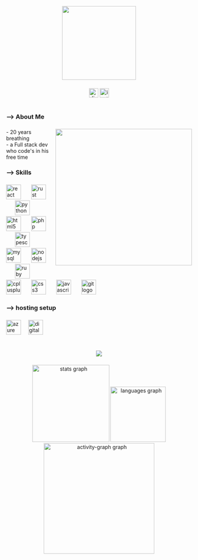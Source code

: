 <div align="center">
  <img height="200" src="https://cdn.discordapp.com/attachments/912113377688571957/1279877139407179919/1tUooRw-removebg-preview.png?ex=680dd4b9&is=680c8339&hm=b0565340c07cdc062f04973617841dc56cdb3a93093d4e2a564e5472984f1a9f&"  />
</div>

###

<div align="center">
  <img src="https://img.shields.io/static/v1?message=Discord&logo=discord&label=shance.&color=7289DA&logoColor=white&labelColor=000000&style=for-the-badge" height="25" alt="discord logo"  />
  <a href="https://www.instagram.com/ishance/" target="_blank">
    <img src="https://img.shields.io/static/v1?message=Instagram&logo=instagram&label=ishance&color=E4405F&logoColor=white&labelColor=000000&style=for-the-badge" height="25" alt="instagram logo"  />
  </a>
</div>

###

<h1 align="center"><Shance/></h1>

###

<h3 align="left">--> About Me</h3>

###

<img align="right" height="370" src="https://cdn.discordapp.com/attachments/912113377688571957/1279877140568870944/Your_paragraph_text-removebg-preview.png?ex=680dd4b9&is=680c8339&hm=fac9713f070d4e467d8b2c5a3940d54d92f6e0f9d894e51d26549b200d438dd8&"  />

###

<p align="left">- 20 years breathing<br>- a Full stack dev who code's in his free time</p>

###

<h3 align="left">--> Skills</h3>

###

<div align="left">
  <img src="https://cdn.jsdelivr.net/gh/devicons/devicon/icons/react/react-original.svg" height="40" alt="react logo"  />
  <img width="20" />
  <img src="https://cdn.jsdelivr.net/gh/devicons/devicon/icons/rust/rust-original.svg" height="40" alt="rust logo"  />
  <img width="20" />
  <img src="https://cdn.jsdelivr.net/gh/devicons/devicon/icons/python/python-original.svg" height="40" alt="python logo"  />
  <img width="20" />
  <img src="https://cdn.jsdelivr.net/gh/devicons/devicon/icons/html5/html5-original.svg" height="40" alt="html5 logo"  />
  <img width="20" />
  <img src="https://cdn.jsdelivr.net/gh/devicons/devicon/icons/php/php-original.svg" height="40" alt="php logo"  />
  <img width="20" />
  <img src="https://cdn.jsdelivr.net/gh/devicons/devicon/icons/typescript/typescript-original.svg" height="40" alt="typescript logo"  />
  <img width="20" />
  <img src="https://cdn.jsdelivr.net/gh/devicons/devicon/icons/mysql/mysql-original.svg" height="40" alt="mysql logo"  />
  <img width="20" />
  <img src="https://cdn.jsdelivr.net/gh/devicons/devicon/icons/nodejs/nodejs-original.svg" height="40" alt="nodejs logo"  />
  <img width="20" />
  <img src="https://cdn.jsdelivr.net/gh/devicons/devicon/icons/ruby/ruby-original.svg" height="40" alt="ruby logo"  />
  <img width="20" />
  <img src="https://cdn.jsdelivr.net/gh/devicons/devicon/icons/cplusplus/cplusplus-original.svg" height="40" alt="cplusplus logo"  />
  <img width="20" />
  <img src="https://cdn.jsdelivr.net/gh/devicons/devicon/icons/css3/css3-original.svg" height="40" alt="css3 logo"  />
  <img width="20" />
  <img src="https://cdn.jsdelivr.net/gh/devicons/devicon/icons/javascript/javascript-original.svg" height="40" alt="javascript logo"  />
  <img width="20" />
  <img src="https://cdn.jsdelivr.net/gh/devicons/devicon/icons/git/git-original.svg" height="40" alt="git logo"  />
</div>

###

<h3 align="left">--> hosting setup</h3>

###

<div align="left">
  <img src="https://cdn.jsdelivr.net/gh/devicons/devicon/icons/azure/azure-original.svg" height="40" alt="azure logo"  />
  <img width="12" />
  <img src="https://cdn.jsdelivr.net/gh/devicons/devicon/icons/digitalocean/digitalocean-original.svg" height="40" alt="digitalocean logo"  />
</div>

###

<br clear="both">

<div align="center">
  <img src="https://profile-counter.glitch.me/ishance/count.svg?"  />
</div>

###

<div align="center">
  <img src="https://github-readme-stats.vercel.app/api?username=ishance&hide_title=true&hide_rank=true&show_icons=true&include_all_commits=true&count_private=true&disable_animations=false&theme=dark&locale=en&hide_border=true&order=1" height="209" alt="stats graph"  />
  <img src="https://github-readme-stats.vercel.app/api/top-langs?username=ishance&locale=en&hide_title=false&layout=compact&card_width=320&langs_count=5&theme=dark&hide_border=true&order=2" height="150" alt="languages graph"  />
  <img src="https://github-readme-activity-graph.vercel.app/graph?username=ishance&radius=16&theme=github-dark-dimmed&area=true&order=5&hide_title=true&hide_border=true" height="300" alt="activity-graph graph"  />
</div>

###
